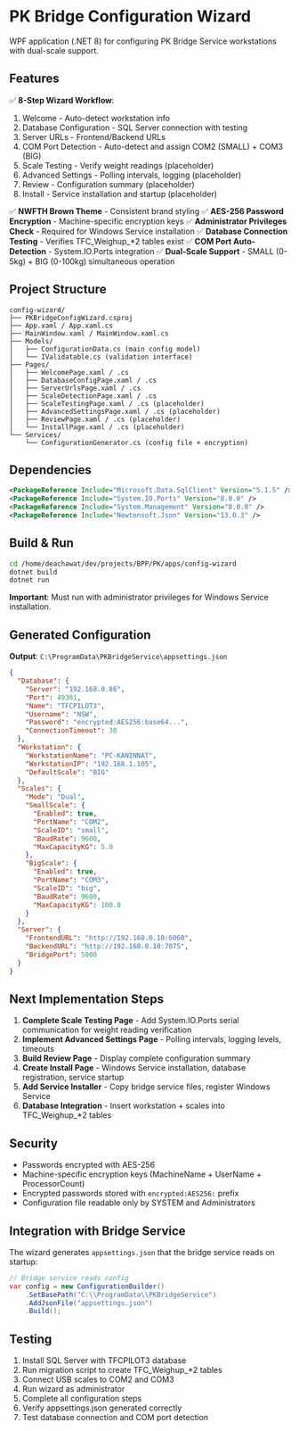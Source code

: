# PK Bridge Configuration Wizard

WPF application (.NET 8) for configuring PK Bridge Service workstations with dual-scale support.

## Features

✅ **8-Step Wizard Workflow**:
1. Welcome - Auto-detect workstation info
2. Database Configuration - SQL Server connection with testing
3. Server URLs - Frontend/Backend URLs
4. COM Port Detection - Auto-detect and assign COM2 (SMALL) + COM3 (BIG)
5. Scale Testing - Verify weight readings (placeholder)
6. Advanced Settings - Polling intervals, logging (placeholder)
7. Review - Configuration summary (placeholder)
8. Install - Service installation and startup (placeholder)

✅ **NWFTH Brown Theme** - Consistent brand styling
✅ **AES-256 Password Encryption** - Machine-specific encryption keys
✅ **Administrator Privileges Check** - Required for Windows Service installation
✅ **Database Connection Testing** - Verifies TFC_Weighup_*2 tables exist
✅ **COM Port Auto-Detection** - System.IO.Ports integration
✅ **Dual-Scale Support** - SMALL (0-5kg) + BIG (0-100kg) simultaneous operation

## Project Structure

```
config-wizard/
├── PKBridgeConfigWizard.csproj
├── App.xaml / App.xaml.cs
├── MainWindow.xaml / MainWindow.xaml.cs
├── Models/
│   ├── ConfigurationData.cs (main config model)
│   └── IValidatable.cs (validation interface)
├── Pages/
│   ├── WelcomePage.xaml / .cs
│   ├── DatabaseConfigPage.xaml / .cs
│   ├── ServerUrlsPage.xaml / .cs
│   ├── ScaleDetectionPage.xaml / .cs
│   ├── ScaleTestingPage.xaml / .cs (placeholder)
│   ├── AdvancedSettingsPage.xaml / .cs (placeholder)
│   ├── ReviewPage.xaml / .cs (placeholder)
│   └── InstallPage.xaml / .cs (placeholder)
└── Services/
    └── ConfigurationGenerator.cs (config file + encryption)
```

## Dependencies

```xml
<PackageReference Include="Microsoft.Data.SqlClient" Version="5.1.5" />
<PackageReference Include="System.IO.Ports" Version="8.0.0" />
<PackageReference Include="System.Management" Version="8.0.0" />
<PackageReference Include="Newtonsoft.Json" Version="13.0.3" />
```

## Build & Run

```bash
cd /home/deachawat/dev/projects/BPP/PK/apps/config-wizard
dotnet build
dotnet run
```

**Important**: Must run with administrator privileges for Windows Service installation.

## Generated Configuration

**Output**: `C:\ProgramData\PKBridgeService\appsettings.json`

```json
{
  "Database": {
    "Server": "192.168.0.86",
    "Port": 49381,
    "Name": "TFCPILOT3",
    "Username": "NSW",
    "Password": "encrypted:AES256:base64...",
    "ConnectionTimeout": 30
  },
  "Workstation": {
    "WorkstationName": "PC-KANINNAT",
    "WorkstationIP": "192.168.1.105",
    "DefaultScale": "BIG"
  },
  "Scales": {
    "Mode": "Dual",
    "SmallScale": {
      "Enabled": true,
      "PortName": "COM2",
      "ScaleID": "small",
      "BaudRate": 9600,
      "MaxCapacityKG": 5.0
    },
    "BigScale": {
      "Enabled": true,
      "PortName": "COM3",
      "ScaleID": "big",
      "BaudRate": 9600,
      "MaxCapacityKG": 100.0
    }
  },
  "Server": {
    "FrontendURL": "http://192.168.0.10:6060",
    "BackendURL": "http://192.168.0.10:7075",
    "BridgePort": 5000
  }
}
```

## Next Implementation Steps

1. **Complete Scale Testing Page** - Add System.IO.Ports serial communication for weight reading verification
2. **Implement Advanced Settings Page** - Polling intervals, logging levels, timeouts
3. **Build Review Page** - Display complete configuration summary
4. **Create Install Page** - Windows Service installation, database registration, service startup
5. **Add Service Installer** - Copy bridge service files, register Windows Service
6. **Database Integration** - Insert workstation + scales into TFC_Weighup_*2 tables

## Security

- Passwords encrypted with AES-256
- Machine-specific encryption keys (MachineName + UserName + ProcessorCount)
- Encrypted passwords stored with `encrypted:AES256:` prefix
- Configuration file readable only by SYSTEM and Administrators

## Integration with Bridge Service

The wizard generates `appsettings.json` that the bridge service reads on startup:

```csharp
// Bridge service reads config
var config = new ConfigurationBuilder()
    .SetBasePath("C:\\ProgramData\\PKBridgeService")
    .AddJsonFile("appsettings.json")
    .Build();
```

## Testing

1. Install SQL Server with TFCPILOT3 database
2. Run migration script to create TFC_Weighup_*2 tables
3. Connect USB scales to COM2 and COM3
4. Run wizard as administrator
5. Complete all configuration steps
6. Verify appsettings.json generated correctly
7. Test database connection and COM port detection
